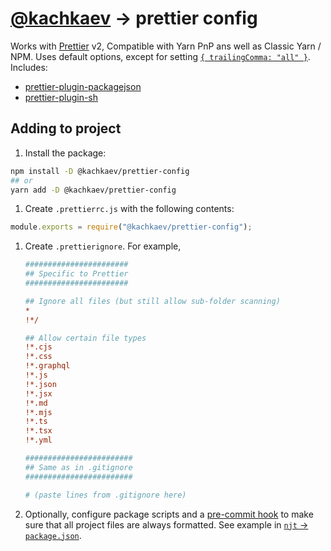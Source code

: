 # [@kachkaev](https://github.com/kachkaev) → prettier config

Works with [Prettier](https://www.npmjs.com/package/prettier) v2, Compatible with Yarn PnP ans well as Classic Yarn / NPM.
Uses default options, except for setting [`{ trailingComma: "all" }`](https://prettier.io/docs/en/options.html#trailing-commas).
Includes:

- [prettier-plugin-packagejson](https://www.npmjs.com/package/prettier-plugin-packagejson)
- [prettier-plugin-sh](https://www.npmjs.com/package/prettier-plugin-sh)

## Adding to project

1.  Install the package:

```sh
npm install -D @kachkaev/prettier-config
## or
yarn add -D @kachkaev/prettier-config
```

1.  Create `.prettierrc.js` with the following contents:

```js
module.exports = require("@kachkaev/prettier-config");
```

1.  Create `.prettierignore`.
    For example,

    ```ini
    #######################
    ## Specific to Prettier
    #######################
    
    ## Ignore all files (but still allow sub-folder scanning)
    *
    !*/
    
    ## Allow certain file types
    !*.cjs
    !*.css
    !*.graphql
    !*.js
    !*.json
    !*.jsx
    !*.md
    !*.mjs
    !*.ts
    !*.tsx
    !*.yml
    
    ########################
    ## Same as in .gitignore
    ########################
    
    # (paste lines from .gitignore here)
    ```

1.  Optionally, configure package scripts and a [pre-commit hook](https://prettier.io/docs/en/precommit.html#__docusaurus) to make sure that all project files are always formatted.
    See example in [`njt` → `package.json`](https://github.com/kachkaev/njt/blob/master/package.json).
